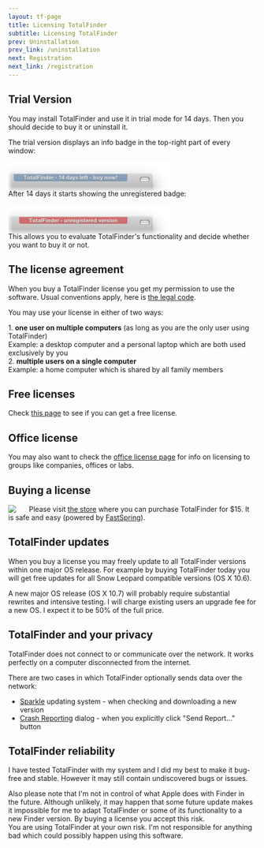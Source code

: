 ```yaml
---
layout: tf-page
title: Licensing TotalFinder
subtitle: Licensing TotalFinder
prev: Uninstallation
prev_link: /uninstallation
next: Registration
next_link: /registration
---
```


## Trial Version

<div class="license-desk">
You may install TotalFinder and use it in trial mode for 14 days. Then you should decide to buy it or uninstall it.
</div>

The trial version displays an info badge in the top-right part of every window:

<img src="/images/trial.png" class="doc-inline-image" style="left: 0px; margin-bottom: -20px">

After 14 days it starts showing the unregistered badge:

<img src="/images/unregistered.png" class="doc-inline-image" style="left: 0px; margin-bottom: -20px">

This allows you to evaluate TotalFinder's functionality and decide whether you want to buy it or not.

## The license agreement

When you buy a TotalFinder license you get my permission to use the software. Usual conventions apply, here is [the legal code](/license.txt).

<div class="license-desk">
<p>You may use your license in either of two ways:</p>
<div class="choice">1. <strong>one user on multiple computers</strong> <span class="note">(as long as you are the only user using TotalFinder)</span></div>
<div class="example">Example: a desktop computer and a personal laptop which are both used exclusively by you</div>
<div class="choice">2. <strong>multiple users on a single computer</strong></div>
<div class="example">Example: a home computer which is shared by all family members</div>
</div>

## Free licenses

Check [this page](/free-licenses) to see if you can get a free license.

## Office license

You may also want to check the [office license page](/office-license) for info on licensing to groups like companies, offices or labs.

## Buying a license

<img src="/shared/img/totalfinder-icon-shop.png" style="width: 32px; float: left; margin-right: 10px">

Please visit [the store](https://sites.fastspring.com/binaryage/instant/totalfinder) where you can purchase TotalFinder for $15. It is safe and easy (powered by [FastSpring](http://fastspring.com)).

## TotalFinder updates

When you buy a license you may freely update to all TotalFinder versions within one major OS release. For example by buying TotalFinder today you will get free updates for all Snow Leopard compatible versions (OS X 10.6).

A new major OS release (OS X 10.7) will probably require substantial rewrites and intensive testing. I will charge existing users an upgrade fee for a new OS. I expect it to be 50% of the full price.

## TotalFinder and your privacy

TotalFinder does not connect to or communicate over the network. It works perfectly on a computer disconnected from the internet.

There are two cases in which TotalFinder optionally sends data over the network:

* [Sparkle](http://sparkle.andymatuschak.org/) updating system - when checking and downloading a new version
* [Crash Reporting](http://blog.binaryage.com/crash-reporting-in-binaryage) dialog - when you explicitly click "Send Report..." button

## TotalFinder reliability

I have tested TotalFinder with my system and I did my best to make it bug-free and stable. However it may still contain undiscovered bugs or issues.

<div class="license-warning">
Also please note that I'm not in control of what Apple does with Finder in the future. Although unlikely, it may happen that some future update makes it impossible for me to adapt TotalFinder or some of its functionality to a new Finder version. By buying a license you accept this risk.
</div>

<div class="license-exclamation">
You are using TotalFinder at your own risk. I'm not responsible for anything bad which could possibly happen using this software.
</div>